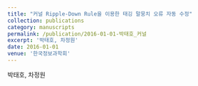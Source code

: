 ```yaml
---
title: "커널 Ripple-Down Rule을 이용한 태깅 말뭉치 오류 자동 수정"
collection: publications
category: manuscripts
permalink: /publication/2016-01-01-박태호_커널
excerpt: '박태호, 차정원'
date: 2016-01-01
venue: '한국정보과학회'
---
```

박태호, 차정원
